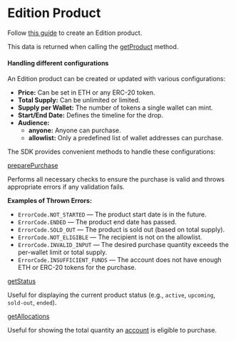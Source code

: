 # Edition Product

Follow [this guide](https://help.manifold.xyz/en/articles/9387344-create-an-edition-open-or-limited) to create an Edition product.

This data is returned when calling the [getProduct](../../manifold-client/getproduct.md) method.

#### Handling different configurations

An Edition product can be created or updated with various configurations:

* **Price:** Can be set in ETH or any ERC-20 token.
* **Total Supply:** Can be unlimited or limited.
* **Supply per Wallet:** The number of tokens a single wallet can mint.
* **Start/End Date:** Defines the timeline for the drop.
* **Audience:**
  * **anyone:** Anyone can purchase.
  * **allowlist:** Only a predefined list of wallet addresses can purchase.



The SDK provides convenient methods to handle these configurations:

[preparePurchase](preparepurchase.md)

Performs all necessary checks to ensure the purchase is valid and throws appropriate errors if any validation fails.

**Examples of Thrown Errors:**

* `ErrorCode.NOT_STARTED` — The product start date is in the future.
* `ErrorCode.ENDED` — The product end date has passed.
* `ErrorCode.SOLD_OUT` — The product is sold out (based on total supply).
* `ErrorCode.NOT_ELIGIBLE` — The recipient is not on the allowlist.
* `ErrorCode.INVALID_INPUT` — The desired purchase quantity exceeds the per-wallet limit or total supply.
* `ErrorCode.INSUFFICIENT_FUNDS` — The account does not have enough ETH or ERC-20 tokens for the purchase.

[getStatus](../common/getstatus.md)

Useful for displaying the current product status (e.g., `active`, `upcoming`, `sold-out`, `ended`).

[getAllocations](../common/getallocations.md)

Useful for showing the total quantity an [account](../../../reference/account.md) is eligible to purchase.
